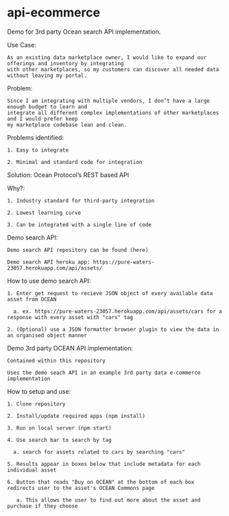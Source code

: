 # api-ecommerce
Demo for 3rd party Ocean search API implementation.

Use Case:

    As an existing data marketplace owner, I would like to expand our offerings and inventory by integrating
    with other marketplaces, so my customers can discover all needed data without leaving my portal.  
  
Problem:

    Since I am integrating with multiple vendors, I don’t have a large enough budget to learn and
    integrate all different complex implementations of other marketplaces and I would prefer keep
    my marketplace codebase lean and clean.
  
Problems identified:

    1. Easy to integrate
  
    2. Minimal and standard code for integration
  
Solution: Ocean Protocol’s REST based API
  
Why?:

    1. Industry standard for third-party integration
  
    2. Lowest learning curve
  
    3. Can be integrated with a single line of code
  
Demo search API:

    Demo search API repository can be found (here)
  
    Demo search API heroku app: https://pure-waters-23057.herokuapp.com/api/assets/
    
How to use demo search API:  
  
    1. Enter get request to recieve JSON object of every available data asset from OCEAN
   
      a. ex. https://pure-waters-23057.herokuapp.com/api/assets/cars for a response with every asset with "cars" tag
      
    2. (Optional) use a JSON formatter browser plugin to view the data in an organised object manner
    
Demo 3rd party OCEAN API implementation:
  
    Contained within this repository
  
    Uses the demo seach API in an example 3rd party data e-commerce implementation
  
  How to setup and use:
    
    1. Clone repository
    
    2. Install/update required apps (npm install)
    
    3. Run on local server (npm start)
    
    4. Use search bar to search by tag
    
      a. search for assets related to cars by searching "cars"
      
    5. Results appear in boxes below that include metadata for each individual asset
    
    6. Button that reads "Buy on OCEAN" at the bottom of each box redirects user to the asset's OCEAN Commons page
    
       a. This allows the user to find out more about the asset and purchase if they choose
